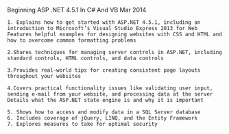 Beginning ASP .NET 4.5.1 In C# And VB Mar 2014


    1. Explains how to get started with ASP.NET 4.5.1, including an introduction to Microsoft’s Visual Studio Express 2013 for Web
    Features helpful examples for designing websites with CSS and HTML and how to overcome common formatting problems
    
    2.Shares techniques for managing server controls in ASP.NET, including standard controls, HTML controls, and data controls
    
    3.Provides real-world tips for creating consistent page layouts throughout your websites
    
    4.Covers practical functionality issues like validating user input, sending e-mail from your website, and processing data at the server
    Details what the ASP.NET state engine is and why it is important
    
    5. Shows how to access and modify data in a SQL Server database
    6. Includes coverage of jQuery, LINQ, and the Entity Framework
    7. Explores measures to take for optimal security
